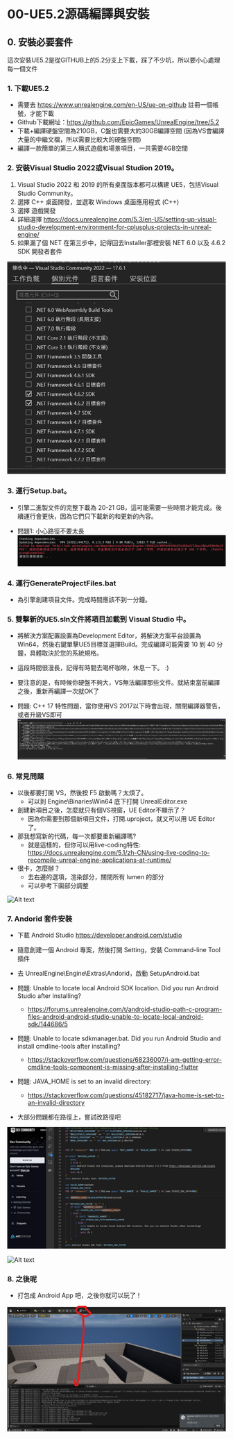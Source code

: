 # 00-UE5.2源碼編譯與安裝
## 0. 安裝必要套件
這次安裝UE5.2是從GITHUB上的5.2分支上下載，踩了不少坑，所以要小心處理每一個文件

### 1. 下載UE5.2
- 需要去 https://www.unrealengine.com/en-US/ue-on-github 註冊一個帳號，才能下載
- Github下載網址：https://github.com/EpicGames/UnrealEngine/tree/5.2
- 下載+編譯硬盤空間為210GB，C盤也需要大約30GB編譯空間 (因為VS會編譯大量的中繼文檔，所以需要比較大的硬盤空間)
- 編譯一款簡單的第三人稱式遊戲和場景項目，一共需要4GB空間

### 2. 安裝Visual Studio 2022或Visual Studion 2019。

1. Visual Studio 2022 和 2019 的所有桌面版本都可以構建 UE5，包括Visual Studio Community。
2. 選擇 C++ 桌面開發，並選取 Windows 桌面應用程式 (C++)
3. 選擇 遊戲開發
4. 詳細選擇 https://docs.unrealengine.com/5.3/en-US/setting-up-visual-studio-development-environment-for-cplusplus-projects-in-unreal-engine/
5. 如果漏了個 NET 在第三步中，記得回去Installer那裡安裝 NET 6.0 以及 4.6.2 SDK 開發者套件

![Alt text](./pic/image2.png)

### 3. 運行Setup.bat。

- 引擎二進製文件的完整下載為 20-21 GB，這可能需要一些時間才能完成。後續運行會更快，因為它們只下載新的和更新的內容。

- 問題1: 小心路徑不要太長
![Alt text](./pic/1eb388f9e5380b4f7be83802e21fa12.png)

### 4. 運行GenerateProjectFiles.bat

- 為引擎創建項目文件。完成時間應該不到一分鐘。

### 5. 雙擊新的UE5.sln文件將項目加載到 Visual Studio 中。

- 將解決方案配置設置為Development Editor，將解決方案平台設置為Win64，然後右鍵單擊UE5目標並選擇Build。完成編譯可能需要 10 到 40 分鐘，具體取決於您的系統規格。
- 這段時間很漫長，記得有時間去喝杯咖啡，休息一下。 :)
- 要注意的是，有時候你硬盤不夠大，VS無法編譯那些文件。就結束當前編譯之後，重新再編譯一次就OK了

- 問題: C++ 17 特性問題，當你使用VS 2017以下時會出現，關閉編譯器警告，或者升級VS即可
![Alt text](./pic/37df217b4ebb6256f4278bcbe9b484b.png)

### 6. 常見問題
- 以後都要打開 VS，然後按 F5 啟動嗎？太煩了。
  - 可以到 Engine\Binaries\Win64 底下打開 UnrealEditor.exe
- 創建新項目之後，怎麼就只有個VS視窗，UE Editor不顯示了？
  - 因為你需要到那個新項目文件，打開.uproject，就又可以用 UE Editor了。
- 那我想寫新的代碼，每一次都要重新編譯嗎?
  - 就是這樣的，但你可以用live-coding特性: https://docs.unrealengine.com/5.1/zh-CN/using-live-coding-to-recompile-unreal-engine-applications-at-runtime/
- 很卡，怎麼辦？
  - 去右邊的選項，渲染部分，關閉所有 lumen 的部分
  - 可以參考下圖部分調整

![Alt text](https://cdn.discordapp.com/attachments/900749956523130921/1151031170805551134/image.png)

### 7. Andorid 套件安裝
- 下載 Android Studio https://developer.android.com/studio
- 隨意創建一個 Android 專案，然後打開 Setting，安裝 Command-line Tool 插件
- 去 UnrealEngine\Engine\Extras\Andorid，啟動 SetupAndroid.bat

- 問題: Unable to locate local Android SDK location. Did you run Android Studio after installing?
  - https://forums.unrealengine.com/t/android-studio-path-c-program-files-android-android-studio-unable-to-locate-local-android-sdk/144686/5
- 問題: Unable to locate sdkmanager.bat. Did you run Android Studio and install cmdline-tools after installing?
  - https://stackoverflow.com/questions/68236007/i-am-getting-error-cmdline-tools-component-is-missing-after-installing-flutter
- 問題: JAVA_HOME is set to an invalid directory:
  - https://stackoverflow.com/questions/45182717/java-home-is-set-to-an-invalid-directory
- 大部分問題都在路徑上，嘗試改路徑吧

![Alt text](./pic/image.png)

![Alt text](https://cdn.discordapp.com/attachments/900749956523130921/1151022181543850054/mO5qr.png)

### 8. 之後呢

- 打包成 Android App 吧，之後你就可以玩了！

![Alt text](./pic/image-1.png)